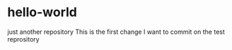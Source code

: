 # hello-world
just another repository
This is the first change I want to commit on the test reprository
